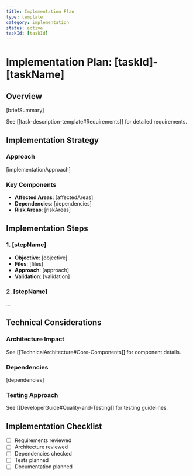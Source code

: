 ```yaml
---
title: Implementation Plan
type: template
category: implementation
status: active
taskId: [taskId]
---
```


# Implementation Plan: [taskId]-[taskName]

## Overview

[briefSummary]

See [[task-description-template#Requirements]] for detailed requirements.

## Implementation Strategy

### Approach

[implementationApproach]

### Key Components

- **Affected Areas**: [affectedAreas]
- **Dependencies**: [dependencies]
- **Risk Areas**: [riskAreas]

## Implementation Steps

### 1. [stepName]

- **Objective**: [objective]
- **Files**: [files]
- **Approach**: [approach]
- **Validation**: [validation]

### 2. [stepName]

...

## Technical Considerations

### Architecture Impact

See [[TechnicalArchitecture#Core-Components]] for component details.

### Dependencies

[dependencies]

### Testing Approach

See [[DeveloperGuide#Quality-and-Testing]] for testing guidelines.

## Implementation Checklist

- [ ] Requirements reviewed
- [ ] Architecture reviewed
- [ ] Dependencies checked
- [ ] Tests planned
- [ ] Documentation planned
